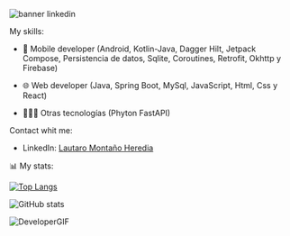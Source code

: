 ![banner linkedin](https://user-images.githubusercontent.com/88169590/231909542-a18427e8-4de2-43d7-acb7-de6787f44303.png)


My skills: 
- 📲 Mobile developer (Android, Kotlin-Java, Dagger Hilt, Jetpack Compose, Persistencia de datos, Sqlite, Coroutines, Retrofit, Okhttp y Firebase)

- 🌐 Web developer (Java, Spring Boot, MySql, JavaScript, Html, Css y React)

- 🧑🏻‍💻 Otras tecnologías (Phyton FastAPI)





Contact whit me:
- LinkedIn: [Lautaro Montaño Heredia](https://www.linkedin.com/in/montanolautaro/)





📊 My stats: 

[![Top Langs](https://github-readme-stats.vercel.app/api/top-langs/?username=montanoLautaro&langs_count=8)](https://github.com/anuraghazra/github-readme-stats)          


![GitHub stats](https://github-readme-stats.vercel.app/api?username=montanoLautaro&show_icons=true&theme=radical)


![DeveloperGIF](https://user-images.githubusercontent.com/88169590/231909254-63ffe120-4e9b-43c3-a6d9-e831986ac365.gif)
